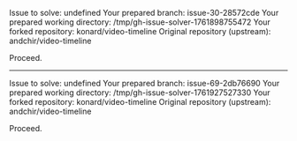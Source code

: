 Issue to solve: undefined
Your prepared branch: issue-30-28572cde
Your prepared working directory: /tmp/gh-issue-solver-1761898755472
Your forked repository: konard/video-timeline
Original repository (upstream): andchir/video-timeline

Proceed.

---

Issue to solve: undefined
Your prepared branch: issue-69-2db76690
Your prepared working directory: /tmp/gh-issue-solver-1761927527330
Your forked repository: konard/video-timeline
Original repository (upstream): andchir/video-timeline

Proceed.